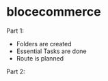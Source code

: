 # blocecommerce

Part 1:
- Folders are created
- Essential Tasks are done
- Route is planned

Part 2: